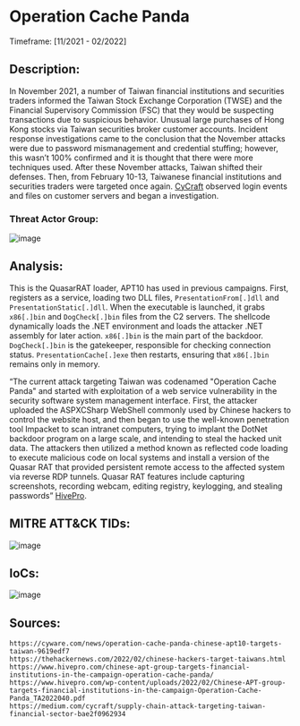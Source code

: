 # Operation Cache Panda
Timeframe: [11/2021 - 02/2022]

## Description:
In November 2021, a number of Taiwan financial institutions and securities traders informed the Taiwan Stock Exchange Corporation (TWSE) and the Financial Supervisory Commission (FSC) that they would be suspecting transactions due to suspicious behavior. Unusual large purchases of Hong Kong stocks via Taiwan securities broker customer accounts. Incident response investigations came to the conclusion that the November attacks were due to password mismanagement and credential stuffing; however, this wasn’t 100% confirmed and it is thought that there were more techniques used. After these November attacks, Taiwan shifted their defenses. Then, from February 10-13, Taiwanese financial institutions and securities traders were targeted once again. [CyCraft](https://cycraft.com/) observed login events and files on customer servers and began a investigation. 

### Threat Actor Group:
![image](https://user-images.githubusercontent.com/71887536/184047622-3f0b9406-0dce-4afc-b9e7-484915082855.png)


## Analysis:
This is the QuasarRAT loader, APT10 has used in previous campaigns. First, registers as a service, loading two DLL files, `PresentationFrom[.]dll` and `PresentationStatic[.]dll`. When the executable is launched, it grabs `x86[.]bin` and `DogCheck[.]bin` files from the C2 servers. The shellcode dynamically loads the .NET environment and loads the attacker .NET assembly for later action. `x86[.]bin` is the main part of the backdoor. `DogCheck[.]bin` is the gatekeeper, responsible for checking connection status. `PresentationCache[.]exe` then restarts, ensuring that `x86[.]bin` remains only in memory.

“The current attack targeting Taiwan was codenamed "Operation Cache Panda" and started with exploitation of a web service vulnerability in the security software system management interface. First, the attacker uploaded the ASPXCSharp WebShell commonly used by Chinese hackers to control the website host, and then began to use the well-known penetration tool Impacket to scan intranet computers, trying to implant the DotNet backdoor program on a large scale, and intending to steal the hacked unit data. The attackers then utilized a method known as reflected code loading to execute malicious code on local systems and install a version of the Quasar RAT that provided persistent remote access to the affected system via reverse RDP tunnels. Quasar RAT features include capturing screenshots, recording webcam, editing registry, keylogging, and stealing passwords” [HivePro](https://www.hivepro.com/wp-content/uploads/2022/02/Chinese-APT-group-targets-financial-institutions-in-the-campaign-Operation-Cache-Panda_TA2022040.pdf).



## MITRE ATT&CK TIDs:
![image](https://user-images.githubusercontent.com/71887536/184047870-4e50fecc-ebe8-4215-bb0d-0b92aa6b71c4.png)


## IoCs:

![image](https://user-images.githubusercontent.com/71887536/184047918-fa76c747-b05f-4600-9c78-576ab4fd2595.png)



## Sources:
```https://medium.com/cycraft/smokescreen-supply-chain-attack-targets-taiwan-financial-sector-a-deeper-look-8acf290ddb96
https://cyware.com/news/operation-cache-panda-chinese-apt10-targets-taiwan-9619edf7
https://thehackernews.com/2022/02/chinese-hackers-target-taiwans.html
https://www.hivepro.com/chinese-apt-group-targets-financial-institutions-in-the-campaign-operation-cache-panda/
https://www.hivepro.com/wp-content/uploads/2022/02/Chinese-APT-group-targets-financial-institutions-in-the-campaign-Operation-Cache-Panda_TA2022040.pdf
https://medium.com/cycraft/supply-chain-attack-targeting-taiwan-financial-sector-bae2f0962934
